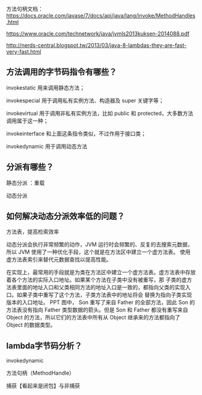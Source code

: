 方法句柄文档：https://docs.oracle.com/javase/7/docs/api/java/lang/invoke/MethodHandles.html



https://www.oracle.com/technetwork/java/jvmls2013kuksen-2014088.pdf 

http://nerds-central.blogspot.tw/2013/03/java-8-lambdas-they-are-fast-very-fast.html

## 方法调用的字节码指令有哪些？

invokestatic 用来调用静态方法； 

invokespecial 用于调用私有实例方法、构造器及 super 关键字等； 

invokevirtual 用于调用非私有实例方法，比如 public 和 protected，大多数方法调用属于这一种； 

invokeinterface 和上面这条指令类似，不过作用于接口类； 

invokedynamic 用于调用动态方法

## 分派有哪些？

静态分派 ：重载

动态分派

## 如何解决动态分派效率低的问题？

方法表，提高检索效率



动态分派会执行非常频繁的动作，JVM 运行时会频繁的、反复的去搜索元数据，所以 JVM 使用了一种优化手段，这个就是在方法区中建立一个虚方法表。 使用虚方法表索引来替代元数据查找以提高性能。 

在实现上，最常用的手段就是为类在方法区中建立一个虚方法表。虚方法表中存放着各个方法的实际入口地址。如果某个方法在子类中没有被重写，那 子类的虚方法表里面的地址入口和父类相同方法的地址入口是一致的，都指向父类的实现入口。如果子类中重写了这个方法，子类方法表中的地址将会 替换为指向子类实现版本的入口地址。 PPT 图中， Son 重写了来自 Father 的全部方法，因此 Son 的方法表没有指向 Father 类型数据的箭头。但是 Son 和 Father 都没有重写来自 Object 的方法，所以它们的方法表中所有从 Object 继承来的方法都指向了 Object 的数据类型。

##  lambda字节码分析？

invokedynamic

方法句柄（MethodHandle）

捕获【看起来是闭包】与非捕获



